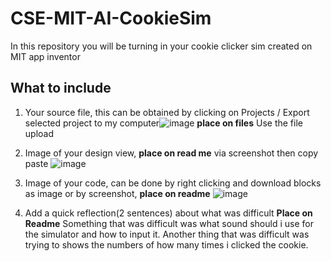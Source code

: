 # CSE-MIT-AI-CookieSim

In this repository you will be turning in your cookie clicker sim created on MIT app inventor

## What to include

1. Your source file, this can be obtained by clicking on Projects / Export selected project to my computer![image](https://github.com/user-attachments/assets/f99cff16-16e3-4e1e-afc7-9da69f0e47f4) __place on files__ Use the file upload
2. Image of your design view, __place on read me__ via screenshot then copy paste
   ![image](https://github.com/user-attachments/assets/7fae70f7-9d79-41fa-99de-54bcc65e628d)

4. Image of your code, can be done by right clicking and download blocks as image or by screenshot, __place on readme__
   ![image](https://github.com/user-attachments/assets/f2bf8e5d-e5cb-4db8-b91b-0614fa81bcd5)

5. Add a quick reflection(2 sentences) about what was difficult __Place on Readme__
Something that was difficult was what sound should i use for the simulator and how to input it.
Another thing that was difficult was trying to shows the numbers of how many times i clicked the cookie.

